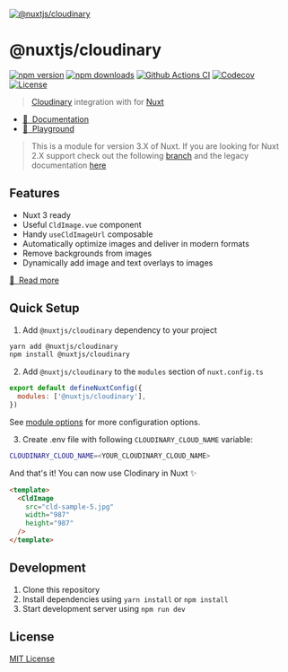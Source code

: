 [![@nuxtjs/cloudinary](https://v2.cloudinary.nuxtjs.org/cover.jpg)](https://v2.cloudinary.nuxtjs.org)

# @nuxtjs/cloudinary

[![npm version][npm-version-src]][npm-version-href]
[![npm downloads][npm-downloads-src]][npm-downloads-href]
[![Github Actions CI][github-actions-ci-src]][github-actions-ci-href]
[![Codecov][codecov-src]][codecov-href]
[![License][license-src]][license-href]

> [Cloudinary](https://cloudinary.com) integration with for [Nuxt](https://nuxt.com)

- [📖 &nbsp;Documentation](https://v2.cloudinary.nuxtjs.org)
- [👾 &nbsp;Playground](https://stackblitz.com/github/nuxt-modules/cloudinary?file=.stackblitz%2Fnuxt.config.ts)

> This is a module for version 3.X of Nuxt. If you are looking for Nuxt 2.X support check out the following [branch](https://github.com/nuxt-modules/cloudinary/tree/v1.x.x) and the legacy documentation [here](https://v1.cloudinary.nuxtjs.org)

## Features

- Nuxt 3 ready
- Useful `CldImage.vue` component
- Handy `useCldImageUrl` composable
- Automatically optimize images and deliver in modern formats
- Remove backgrounds from images
- Dynamically add image and text overlays to images

[📖 &nbsp;Read more](https://v2.cloudinary.nuxtjs.org)

## Quick Setup

1. Add `@nuxtjs/cloudinary` dependency to your project

```bash
yarn add @nuxtjs/cloudinary 
npm install @nuxtjs/cloudinary
```

2. Add `@nuxtjs/cloudinary` to the `modules` section of `nuxt.config.ts`

```js
export default defineNuxtConfig({
  modules: ['@nuxtjs/cloudinary'],
})
```

See [module options](https://v2.cloudinary.nuxtjs.org/options) for more configuration options.

3. Create .env file with following `CLOUDINARY_CLOUD_NAME` variable:

```bash
CLOUDINARY_CLOUD_NAME=<YOUR_CLOUDINARY_CLOUD_NAME>
```

And that's it! You can now use Clodinary in Nuxt ✨

```html
<template>
  <CldImage
    src="cld-sample-5.jpg"
    width="987"
    height="987"
  />
</template>
```

## Development

1. Clone this repository
2. Install dependencies using `yarn install` or `npm install`
3. Start development server using `npm run dev`

## License

[MIT License](./LICENSE)

<!-- Badges -->
[npm-version-src]: https://img.shields.io/npm/v/@nuxtjs/cloudinary/latest.svg
[npm-version-href]: https://npmjs.com/package/@nuxtjs/cloudinary

[npm-downloads-src]: https://img.shields.io/npm/dt/@nuxtjs/cloudinary.svg
[npm-downloads-href]: https://npmjs.com/package/@nuxtjs/cloudinary

[github-actions-ci-src]: https://github.com/nuxt-community/cloudinary-module/workflows/ci/badge.svg
[github-actions-ci-href]: https://github.com/nuxt-community/cloudinary-module/actions?query=workflow%3Aci

[codecov-src]: https://img.shields.io/codecov/c/github/nuxt-community/cloudinary-module.svg
[codecov-href]: https://codecov.io/gh/nuxt-community/cloudinary-module

[license-src]: https://img.shields.io/npm/l/@nuxtjs/cloudinary.svg
[license-href]: https://npmjs.com/package/@nuxtjs/cloudinary
